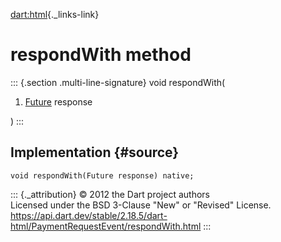[dart:html](../../dart-html/dart-html-library){._links-link}

respondWith method
==================

::: {.section .multi-line-signature}
void respondWith(

1.  [Future](../../dart-async/future-class) response

)
:::

Implementation {#source}
--------------

``` {.language-dart data-language="dart"}
void respondWith(Future response) native;
```

::: {._attribution}
© 2012 the Dart project authors\
Licensed under the BSD 3-Clause \"New\" or \"Revised\" License.\
<https://api.dart.dev/stable/2.18.5/dart-html/PaymentRequestEvent/respondWith.html>
:::
